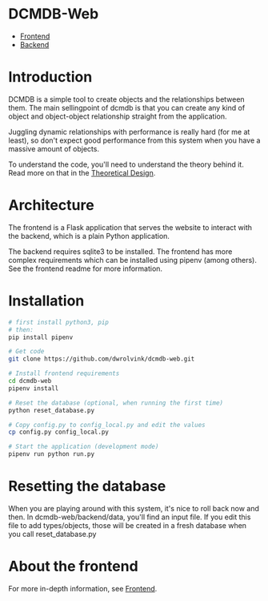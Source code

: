 # DCMDB-Web
- [Frontend](docs/frontend.md)
- [Backend](docs/backend.md)

# Introduction
DCMDB is a simple tool to create objects and the relationships between them.
The main sellingpoint of dcmdb is that you can create any kind of object
and object-object relationship straight from the application.

Juggling dynamic relationships with performance is really hard (for me at least),
so don't expect good performance from this system when you have a massive amount
of objects.

To understand the code, you'll need to understand the theory behind it. 
Read more on that in the [Theoretical Design](docs/theoretical_design.md).

# Architecture
The frontend is a Flask application that serves the website to interact with
the backend, which is a plain Python application.

The backend requires sqlite3 to be installed. The frontend has more complex
requirements which can be installed using pipenv (among others). See the frontend 
readme for more information.

# Installation
```bash
# first install python3, pip
# then:
pip install pipenv

# Get code
git clone https://github.com/dwrolvink/dcmdb-web.git

# Install frontend requirements
cd dcmdb-web
pipenv install

# Reset the database (optional, when running the first time)
python reset_database.py

# Copy config.py to config_local.py and edit the values
cp config.py config_local.py

# Start the application (development mode)
pipenv run python run.py
```

# Resetting the database
When you are playing around with this system, it's nice to roll back now and then.
In dcmdb-web/backend/data, you'll find an input file. If you edit this file to add types/objects, those will be created in a fresh database when you call reset_database.py

# About the frontend
For more in-depth information, see [Frontend](docs/frontend.md).
